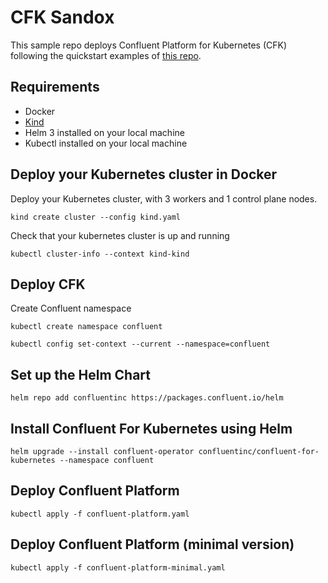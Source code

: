 # CFK Sandox

This sample repo deploys Confluent Platform for Kubernetes (CFK) following the quickstart examples
of [this repo](https://github.com/confluentinc/confluent-kubernetes-examples/tree/master/quickstart-deploy).


## Requirements

  - Docker
  - [Kind](https://kind.sigs.k8s.io)
  - Helm 3 installed on your local machine
  - Kubectl installed on your local machine
  

## Deploy your Kubernetes cluster in Docker

Deploy your Kubernetes cluster, with 3 workers and 1 control plane nodes.

```
kind create cluster --config kind.yaml
```

Check that your kubernetes cluster is up and running

```
kubectl cluster-info --context kind-kind
```

## Deploy CFK 


Create Confluent namespace

```
kubectl create namespace confluent

kubectl config set-context --current --namespace=confluent
```


## Set up the Helm Chart

```
helm repo add confluentinc https://packages.confluent.io/helm
```


## Install Confluent For Kubernetes using Helm

```
helm upgrade --install confluent-operator confluentinc/confluent-for-kubernetes --namespace confluent
```


## Deploy Confluent Platform

```
kubectl apply -f confluent-platform.yaml
```

## Deploy Confluent Platform (minimal version)

```
kubectl apply -f confluent-platform-minimal.yaml
```
